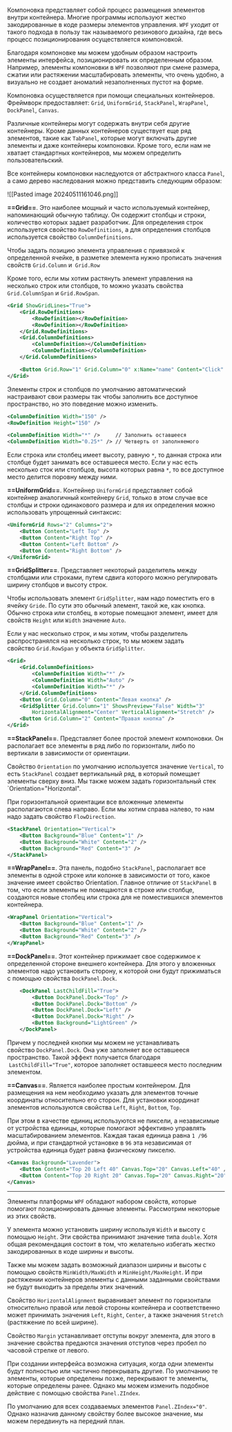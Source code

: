 Компоновка представляет собой процесс размещения элементов внутри контейнера. 
Многие программы используют жестко закодированные в коде размеры элементов управления. `WPF` уходит от такого подхода в пользу так называемого резинового дизайна, где весь процесс позиционирования осуществляется компоновкой.

Благодаря компоновке мы можем удобным образом настроить элементы интерфейса, позиционировать их определенным образом. Например, элементы компоновки в `WPF` позволяют при смене размера, сжатии или растяжении масштабировать элементы, что очень удобно, а визуально не создает аномалий незаполненных пустот на форме.

Компоновка осуществляется при помощи специальных контейнеров. Фреймворк предоставляет: `Grid`, `UniformGrid`, `StackPanel`, `WrapPanel`, `DockPanel`, `Canvas`.

Различные контейнеры могут содержать внутри себя другие контейнеры. Кроме данных контейнеров существует еще ряд элементов, такие как `TabPanel`, которые могут включать другие элементы и даже контейнеры компоновки. Кроме того, если нам не хватает стандартных контейнеров, мы можем определить пользовательский.

Все контейнеры компоновки наследуются от абстрактного класса `Panel`,                        а само дерево наследования можно представить следующим образом:

![[Pasted image 20240511161046.png]]

**==Grid==**. Это наиболее мощный и часто используемый контейнер, напоминающий обычную таблицу. Он содержит столбцы и строки, количество которых задает разработчик. Для определения строк используется свойство `RowDefinitions`,                а для определения столбцов используется свойство `ColumnDefinitions`.

Чтобы задать позицию элемента управления с привязкой к определенной ячейке, в разметке элемента нужно прописать значения свойств `Grid.Column` и` Grid.Row`

Кроме того, если мы хотим растянуть элемент управления на несколько строк или столбцов, то можно указать свойства `Grid.ColumnSpan` и `Grid.RowSpan`.

```xml
<Grid ShowGridLines="True">
	<Grid.RowDefinitions>
		<RowDefinition></RowDefinition>
		<RowDefinition></RowDefinition>
	</Grid.RowDefinitions>
	<Grid.ColumnDefinitions>
		<ColumnDefinition></ColumnDefinition>
		<ColumnDefinition></ColumnDefinition>
	</Grid.ColumnDefinitions>

	<Button Grid.Row="1" Grid.Column="0" x:Name="name" Content="Click" />
</Grid>
```

Элементы строк и столбцов по умолчанию автоматический настраивают свои размеры так чтобы заполнить все доступное пространство, но это поведение можно изменить.

```xml
<ColumnDefinition Width="150" />
<RowDefinition Height="150" />

<ColumnDefinition Width="*" />     // Заполнить оставшееся 
<ColumnDefinition Width="0.25*" /> // Четверть от заполняемого
```

Если строка или столбец имеет высоту, равную `*`, то данная строка или столбце будет занимать все оставшееся место. Если у нас есть несколько сток или столбцов, высота которых равна `*`, то все доступное место делится поровну между ними.

**==UniformGrid==**. Контейнер `UniformGrid` представляет собой контейнер аналогичный контейнеру `Grid`, только в этом случае все столбцы и строки одинакового размера и для их определения можно использовать упрощенный синтаксис:

```xml
<UniformGrid Rows="2" Columns="2">
    <Button Content="Left Top" />
    <Button Content="Right Top" />
    <Button Content="Left Bottom" />
    <Button Content="Right Bottom" />
</UniformGrid>
```

**==GridSplitter==**. Представляет некоторый разделитель между столбцами или строками, путем сдвига которого можно регулировать ширину столбцов и высоту строк.

Чтобы использовать элемент `GridSplitter`, нам надо поместить его в ячейку `Gride`. По сути это обычный элемент, такой же, как кнопка. Обычно строка или столбец, в которые помещают элемент, имеет для свойств `Height` или `Width` значение `Auto`.

Если у нас несколько строк, и мы хотим, чтобы разделитель распространялся на несколько строк, то мы можем задать свойство `Grid.RowSpan` у объекта `GridSplitter`.

```xml
<Grid>
    <Grid.ColumnDefinitions>
        <ColumnDefinition Width="*" />
        <ColumnDefinition Width="Auto" />
        <ColumnDefinition Width="*" />
    </Grid.ColumnDefinitions>
    <Button Grid.Column="0" Content="Левая кнопка" />
    <GridSplitter Grid.Column="1" ShowsPreview="False" Width="3"
        HorizontalAlignment="Center" VerticalAlignment="Stretch" />
    <Button Grid.Column="2" Content="Правая кнопка" />
</Grid>
```

**==StackPanel==**. Представляет более простой элемент компоновки. Он располагает все элементы в ряд либо по горизонтали, либо по вертикали в зависимости от ориентации.

Свойство `Orientation` по умолчанию используется значение `Vertical`, то есть `StackPanel` создает вертикальный ряд, в который помещает элементы сверху вниз. 
Мы также можем задать горизонтальный стек `Orientation="Horizontal".

При горизонтальной ориентации все вложенные элементы располагаются слева направо. Если мы хотим  справа налево, то нам надо задать свойство `FlowDirection`.

```xml
<StackPanel Orientation="Vertical">
	<Button Background="Blue" Content="1" />
	<Button Background="White" Content="2" />
	<Button Background="Red" Content="3" />
</StackPanel>
```

**==WrapPanel==**. Эта панель, подобно `StackPanel`, располагает все элементы в одной строке или колонке в зависимости от того, какое значение имеет свойство Orientation. Главное отличие от `StackPanel` в том, что если элементы не помещаются в строке или столбце, создаются новые столбец или строка для не поместившихся элементов контейнера.

```xml
<WrapPanel Orientation="Vertical">
	<Button Background="Blue" Content="1" />
	<Button Background="White" Content="2" />
	<Button Background="Red" Content="3" />
</WrapPanel>
```

**==DockPanel==**. Этот контейнер прижимает свое содержимое к определенной стороне внешнего контейнера. Для этого у вложенных элементов надо установить сторону, к которой они будут прижиматься с помощью свойства `DockPanel.Dock`.

```xml
    <DockPanel LastChildFill="True">
        <Button DockPanel.Dock="Top" />
        <Button DockPanel.Dock="Bottom" />
        <Button DockPanel.Dock="Left" />
        <Button DockPanel.Dock="Right" />
        <Button Background="LightGreen" />
    </DockPanel>
```

Причем у последней кнопки мы можем не устанавливать свойство `DockPanel.Dock`. Она уже заполняет все оставшееся пространство. Такой эффект получается благодаря  `LastChildFill="True"`, которое заполняет оставшееся место последним элементом.

**==Canvas==**. Является наиболее простым контейнером. Для размещения на нем необходимо указать для элементов точные координаты относительно его сторон. Для установки координат элементов используются свойства `Left`, `Right`, `Bottom`, `Top`. 

При этом в качестве единиц используются не пиксели, а независимые от устройства единицы, которые помогают эффективно управлять масштабированием элементов. Каждая такая единица равна `1 /96` дюйма, и при стандартной установке в `96` эта независимая от устройства единица будет равна физическому пикселю.

```xml
<Canvas Background="Lavender">
	<Button Content="Top 20 Left 40" Canvas.Top="20" Canvas.Left="40" />
	<Button Content="Top 20 Right 20" Canvas.Top="20" Canvas.Right="20"/>
</Canvas>
```

---

Элементы платформы `WPF` обладают набором свойств, которые помогают позиционировать данные элементы. Рассмотрим некоторые из этих свойств.

У элемента можно установить ширину используя `Width` и высоту с помощью `Height`. Эти свойства принимают значение типа `double`. Хотя общая рекомендация состоит в том, что желательно избегать жестко закодированных в коде ширины и высоты.

Также мы можем задать возможный диапазон ширины и высоты с помощью свойств `MinWidth/MaxWidth` и `MinHeight/MaxHeight`. И при растяжении контейнеров элементы с данными заданными свойствами не будут выходить за пределы этих значений.

Свойство `HorizontalAlignment` выравнивает элемент по горизонтали относительно правой или левой стороны контейнера и соответственно может принимать значения `Left`, `Right`, `Center`, а также значения `Stretch` (растяжение по всей ширине).

Свойство `Margin` устанавливает отступы вокруг элемента, для этого в значение свойства предаются значения отступов через пробел по часовой стрелке от левого.

При создании интерфейса возможна ситуация, когда одни элементы будут полностью или частично перекрывать другие. По умолчанию те элементы, которые определены позже, перекрывают те элементы, которые определены ранее. Однако мы можем изменить подобное действие с помощью свойства `Panel.ZIndex`.

По умолчанию для всех создаваемых элементов `Panel.ZIndex="0"`. Однако назначив данному свойству более высокое значение, мы можем передвинуть на передний план. 